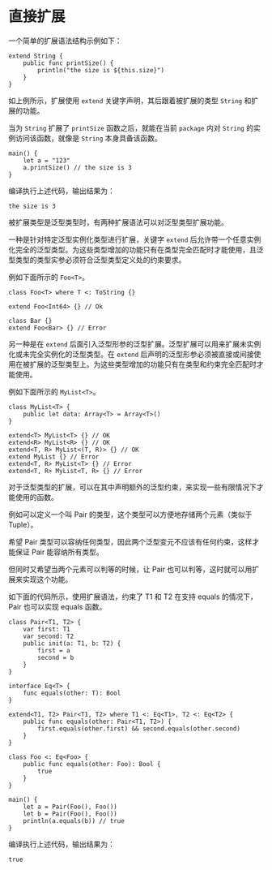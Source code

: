 # 直接扩展

一个简单的扩展语法结构示例如下：

<!-- verify -printSize -->

```cangjie
extend String {
    public func printSize() {
        println("the size is ${this.size}")
    }
}
```

如上例所示，扩展使用 `extend` 关键字声明，其后跟着被扩展的类型 `String` 和扩展的功能。

当为 `String` 扩展了 `printSize` 函数之后，就能在当前 `package` 内对 `String` 的实例访问该函数，就像是 `String` 本身具备该函数。

<!-- verify -printSize -->

```cangjie
main() {
    let a = "123"
    a.printSize() // the size is 3
}
```

编译执行上述代码，输出结果为：

<!-- verify -printSize -->

```text
the size is 3
```

被扩展类型是泛型类型时，有两种扩展语法可以对泛型类型扩展功能。

一种是针对特定泛型实例化类型进行扩展，关键字 `extend` 后允许带一个任意实例化完全的泛型类型。为这些类型增加的功能只有在类型完全匹配时才能使用，且泛型类型的类型实参必须符合泛型类型定义处的约束要求。

例如下面所示的 `Foo<T>`。
<!-- compile.error -->

```cangjie
class Foo<T> where T <: ToString {}

extend Foo<Int64> {} // Ok

class Bar {}
extend Foo<Bar> {} // Error
```

另一种是在 `extend` 后面引入泛型形参的泛型扩展。泛型扩展可以用来扩展未实例化或未完全实例化的泛型类型。在 `extend` 后声明的泛型形参必须被直接或间接使用在被扩展的泛型类型上。为这些类型增加的功能只有在类型和约束完全匹配时才能使用。

例如下面所示的 `MyList<T>`。
<!-- compile.error -->

```cangjie
class MyList<T> {
    public let data: Array<T> = Array<T>()
}

extend<T> MyList<T> {} // OK
extend<R> MyList<R> {} // OK
extend<T, R> MyList<(T, R)> {} // OK
extend MyList {} // Error
extend<T, R> MyList<T> {} // Error
extend<T, R> MyList<T, R> {} // Error
```

对于泛型类型的扩展，可以在其中声明额外的泛型约束，来实现一些有限情况下才能使用的函数。

例如可以定义一个叫 Pair 的类型，这个类型可以方便地存储两个元素（类似于 Tuple）。

希望 Pair 类型可以容纳任何类型，因此两个泛型变元不应该有任何约束，这样才能保证 Pair 能容纳所有类型。

但同时又希望当两个元素可以判等的时候，让 Pair 也可以判等，这时就可以用扩展来实现这个功能。

如下面的代码所示，使用扩展语法，约束了 T1 和 T2 在支持 equals 的情况下，Pair 也可以实现 equals 函数。

<!-- verify -->

```cangjie
class Pair<T1, T2> {
    var first: T1
    var second: T2
    public init(a: T1, b: T2) {
        first = a
        second = b
    }
}

interface Eq<T> {
    func equals(other: T): Bool
}

extend<T1, T2> Pair<T1, T2> where T1 <: Eq<T1>, T2 <: Eq<T2> {
    public func equals(other: Pair<T1, T2>) {
        first.equals(other.first) && second.equals(other.second)
    }
}

class Foo <: Eq<Foo> {
    public func equals(other: Foo): Bool {
        true
    }
}

main() {
    let a = Pair(Foo(), Foo())
    let b = Pair(Foo(), Foo())
    println(a.equals(b)) // true
}
```

编译执行上述代码，输出结果为：

```text
true
```
